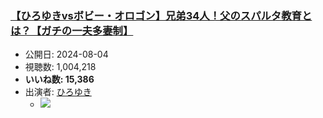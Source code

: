 ### [【ひろゆきvsボビー・オロゴン】兄弟34人！父のスパルタ教育とは？【ガチの一夫多妻制】](https://www.youtube.com/watch?v=hvJ0lBxFILU)
-   公開日: 2024-08-04
-   視聴数: 1,004,218
-   **いいね数: 15,386**
-   出演者: [ひろゆき](/rehacq_fan/people/ひろゆき "wikilink")
    - [![](https://img.youtube.com/vi/hvJ0lBxFILU/hqdefault.jpg)](https://www.youtube.com/watch?v=hvJ0lBxFILU)
